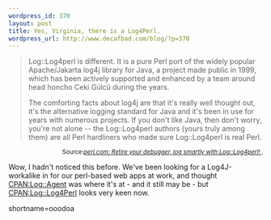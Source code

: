 ```yaml
--- 
wordpress_id: 370
layout: post
title: Yes, Virginia, there is a Log4Perl.
wordpress_url: http://www.decafbad.com/blog/?p=370
---
```

<blockquote cite="http://www.perl.com/pub/a/2002/09/11/log4perl.html?page=1">Log::Log4perl is different. It is a pure Perl port of the widely popular Apache/Jakarta log4j library for Java, a project made public in 1999, which has been actively supported and enhanced by a team around head honcho Ceki G&#252;lc&#252; during the years. 
<p>The comforting facts about log4j are that it's really well thought out, it's the alternative logging standard for Java and it's been in use for years with numerous projects. If you don't like Java, then don't worry, you're not alone -- the Log::Log4perl authors (yours truly among them) are all Perl hardliners who made sure Log::Log4perl is real Perl. </blockquote><div class="credit" align="right"><small>Source:<cite><a href="http://www.perl.com/pub/a/2002/09/11/log4perl.html?page=1">perl.com: Retire your debugger, log smartly with Log::Log4perl! </a></cite>.</small></div></p>
<p>Wow, I hadn't noticed this before.  We've been looking for a Log4J-workalike in for our perl-based web apps at work, and thought <a href="http://search.cpan.org/search?mode=all&amp;query=Log::Agent" title="CPAN search for Log::Agent">CPAN:Log::Agent</a> was where it's at - and it still may be - but <a href="http://search.cpan.org/search?mode=all&amp;query=Log::Log4Perl" title="CPAN search for Log::Log4Perl">CPAN:Log::Log4Perl</a> looks very keen now.</p>
<!--more-->
shortname=ooodoa

